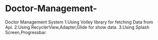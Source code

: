 # Doctor-Management-
Doctor Management System
1.Using Volley library for fetching Data from Api.
2.Using RecyclerView,Adapter,Glide for show data.
3.Using Splash Screen,Progressbar.

